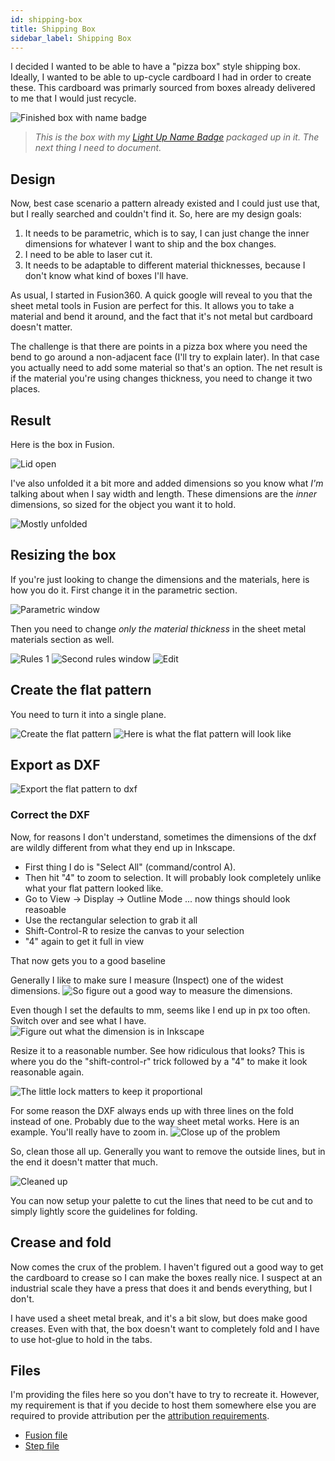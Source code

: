 ```yaml
---
id: shipping-box 
title: Shipping Box
sidebar_label: Shipping Box
---
```


I decided I wanted to be able to have a "pizza box" style shipping box.  Ideally, I wanted to be able to up-cycle cardboard I had in order to create these.  This cardboard was primarly sourced from boxes already delivered to me that I would just recycle.  

![Finished box with name badge](assets/shipping-box-small-size-box.png)

> *This is the box with my [Light Up Name Badge](name-badge.md) packaged up in it.  The next thing I need to document.*

## Design
Now, best case scenario a pattern already existed and I could just use that, but I really searched and couldn't find it.  So, here are my design goals:

1.  It needs to be parametric, which is to say, I can just change the inner dimensions for whatever I want to ship and the box changes.
2.  I need to be able to laser cut it.
3.  It needs to be adaptable to different material thicknesses, because I don't know what kind of boxes I'll have.

As usual, I started in Fusion360.  A quick google will reveal to you that the sheet metal tools in Fusion are perfect for this.  It allows you to take a material and bend it around, and the fact that it's not metal but cardboard doesn't matter.

The challenge is that there are points in a pizza box where you need the bend to go around a non-adjacent face (I'll try to explain later).  In that case you actually need to add some material so that's an option.  The net result is if the material you're using changes thickness, you need to change it two places.

## Result
Here is the box in Fusion.

![Lid open](assets/shipping-box-open-1.png)

I've also unfolded it a bit more and added dimensions so you know what *I'm* talking about when I say width and length.  These dimensions are the *inner* dimensions, so sized for the object you want it to hold.

![Mostly unfolded](assets/shipping-box-open-2.png)

## Resizing the box
If you're just looking to change the dimensions and the materials, here is how you do it.  First change it in the parametric section.

![Parametric window](assets/shipping-box-parameters.png)

Then you need to change *only the material thickness* in the sheet metal materials section as well.

![Rules 1](assets/shipping-box-sheet-metal-rules.png) ![Second rules window](assets/shipping-box-sheet-metal-rules-2.png) ![Edit](assets/shipping-box-edit-rule.png)

## Create the flat pattern

You need to turn it into a single plane.

![Create the flat pattern](assets/shipping-box-create-flat-pattern.png)
![Here is what the flat pattern will look like](assets/shipping-box-flat-pattern.png)

## Export as DXF

![Export the flat pattern to dxf](assets/shipping-box-export-to-dxf.png)

### Correct the DXF

Now, for reasons I don't understand, sometimes the dimensions of the dxf are wildly different from what they end up in Inkscape.

* First thing I do is "Select All" (command/control A).
* Then hit "4" to zoom to selection.  It will probably look completely unlike what your flat pattern looked like.
* Go to View -> Display -> Outline Mode ... now things should look reasoable
* Use the rectangular selection to grab it all
* Shift-Control-R to resize the canvas to your selection
* "4" again to get it full in view

That now gets you to a good baseline

Generally I like to make sure I measure (Inspect) one of the widest dimensions.
![So figure out a good way to measure the dimensions.](assets/shipping-box-measure-dimensions.png)

Even though I set the defaults to mm, seems like I end up in px too often.  Switch over and see what I have.
![Figure out what the dimension is in Inkscape](assets/shipping-box-inkscape-size.png)

Resize it to a reasonable number.  See how ridiculous that looks?  This is where you do the "shift-control-r" trick followed by a "4" to make it look reasonable again.

![The little *lock* matters to keep it proportional](assets/shipping-box-inkscape-resize.png)

For some reason the DXF always ends up with three lines on the fold instead of one.  Probably due to the way sheet metal works.  Here is an example.  You'll really have to zoom in.
![Close up of the problem](assets/shipping-box-inkscape-too-many-lines.png)

So, clean those all up.  Generally you want to remove the outside lines, but in the end it doesn't matter that much.

![Cleaned up](assets/shipping-box-inkscape-right-amount-of-lines.png)

You can now setup your palette to cut the lines that need to be cut and to simply lightly score the guidelines for folding.

## Crease and fold
Now comes the crux of the problem.  I haven't figured out a good way to get the cardboard to crease so I can make the boxes really nice.  I suspect at an industrial scale they have a press that does it and bends everything, but I don't.

I have used a sheet metal break, and it's a bit slow, but does make good creases.  Even with that, the box doesn't want to completely fold and I have to use hot-glue to hold in the tabs.


## Files

I'm providing the files here so you don't have to try to recreate it.  However, my requirement is that if you decide to host them somewhere else you are required to provide attribution per the [attribution requirements](attribution).

* [Fusion file](assets/shipping-box.f3d)
* [Step file](assets/shipping-box.step)
